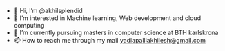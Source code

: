 - 👋 Hi, I’m @akhilsplendid
- 👀 I’m interested in Machine learning, Web development and cloud computing
- 🌱 I’m currently pursuing masters in computer science at BTH karlskrona
- 📫 How to reach me through my mail yadlapalliakhilesh@gmail.com



<!---
akhilsplendid/akhilsplendid is a ✨ special ✨ repository because its `README.md` (this file) appears on your GitHub profile.
You can click the Preview link to take a look at your changes.
--->
